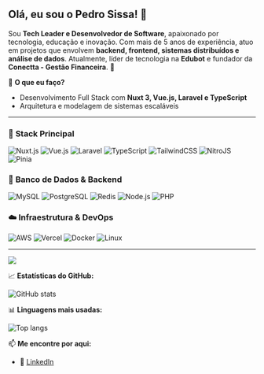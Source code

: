 ## Olá, eu sou o Pedro Sissa! 👋

Sou **Tech Leader e Desenvolvedor de Software**, apaixonado por tecnologia, educação e inovação. Com mais de 5 anos de experiência, atuo em projetos que envolvem **backend, frontend, sistemas distribuídos e análise de dados**. Atualmente, líder de tecnologia na **Edubot** e fundador da **Conectta - Gestão Financeira**. 🚀

🎯 **O que eu faço?**
- Desenvolvimento Full Stack com **Nuxt 3, Vue.js, Laravel e TypeScript**
- Arquitetura e modelagem de sistemas escaláveis

---

### 🚀 **Stack Principal**
  
![Nuxt.js](https://img.shields.io/badge/Nuxt.js-00DC82?style=for-the-badge&logo=nuxtdotjs&logoColor=white)
![Vue.js](https://img.shields.io/badge/Vue.js-4FC08D?style=for-the-badge&logo=vuedotjs&logoColor=white)
![Laravel](https://img.shields.io/badge/Laravel-FF2D20?style=for-the-badge&logo=laravel&logoColor=white)
![TypeScript](https://img.shields.io/badge/TypeScript-007ACC?style=for-the-badge&logo=typescript&logoColor=white)
![TailwindCSS](https://img.shields.io/badge/TailwindCSS-38B2AC?style=for-the-badge&logo=tailwindcss&logoColor=white)
![NitroJS](https://img.shields.io/badge/NitroJS-000000?style=for-the-badge&logo=nuxtdotjs&logoColor=white)
![Pinia](https://img.shields.io/badge/Pinia-FFD43B?style=for-the-badge&logo=pinia&logoColor=white)

### 💾 **Banco de Dados & Backend**
![MySQL](https://img.shields.io/badge/MySQL-4479A1?style=for-the-badge&logo=mysql&logoColor=white)
![PostgreSQL](https://img.shields.io/badge/PostgreSQL-336791?style=for-the-badge&logo=postgresql&logoColor=white)
![Redis](https://img.shields.io/badge/Redis-DC382D?style=for-the-badge&logo=redis&logoColor=white)
![Node.js](https://img.shields.io/badge/Node.js-43853D?style=for-the-badge&logo=node.js&logoColor=white)
![PHP](https://img.shields.io/badge/PHP-777BB4?style=for-the-badge&logo=php&logoColor=white)

### ☁️ **Infraestrutura & DevOps**
![AWS](https://img.shields.io/badge/AWS-232F3E?style=for-the-badge&logo=amazonaws&logoColor=white)
![Vercel](https://img.shields.io/badge/Vercel-000000?style=for-the-badge&logo=vercel&logoColor=white)
![Docker](https://img.shields.io/badge/Docker-2496ED?style=for-the-badge&logo=docker&logoColor=white)
![Linux](https://img.shields.io/badge/Linux-FCC624?style=for-the-badge&logo=linux&logoColor=black)

---

<img heigth="180em" src="https://github-readme-stats.varcel.app/api?username=pedrosissa01&show_icons=true&theme=react&hide_border=true&include_all_commits=true&count_privete=true" />

📈 **Estatísticas do GitHub:**

![GitHub stats](https://github-readme-stats-sigma-five.vercel.app/api?username=pedrosissa01&show_icons=true&theme=react&hide_border=true)

📊 **Linguagens mais usadas:**

![Top langs](https://github-readme-stats-sigma-five.vercel.app/api/top-langs?username=pedrosissa01&show_icons=true&theme=react&hide_border=true&layout=compact&langs_count=10&size_weight=0.2&count_weight=0.2)

📫 **Me encontre por aqui:**
- 🔗 [LinkedIn](https://www.linkedin.com/in/pedrosissa)
